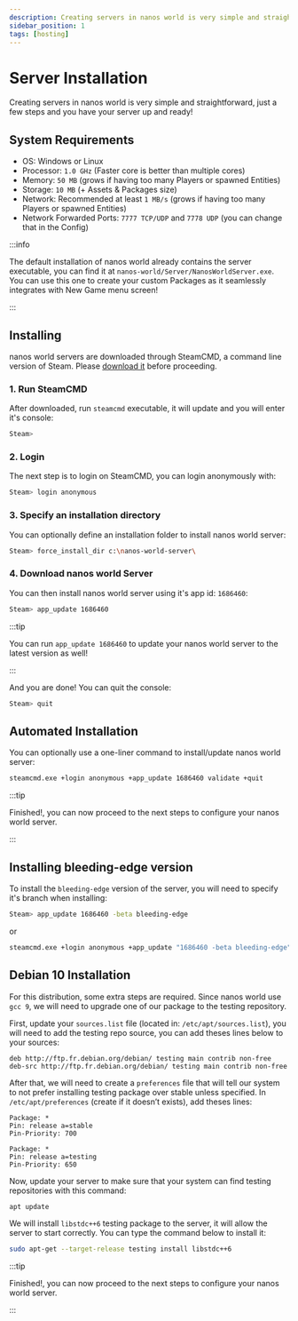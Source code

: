 ```yaml
---
description: Creating servers in nanos world is very simple and straightforward, just a few steps and you have your server up and ready!
sidebar_position: 1
tags: [hosting]
---
```


# Server Installation

Creating servers in nanos world is very simple and straightforward, just a few steps and you have your server up and ready!

## System Requirements

* OS: Windows or Linux
* Processor: `1.0 GHz` (Faster core is better than multiple cores)
* Memory: `50 MB` (grows if having too many Players or spawned Entities)
* Storage: `10 MB` (+ Assets & Packages size)
* Network: Recommended at least `1 MB/s` (grows if having too many Players or spawned Entities)
* Network Forwarded Ports: `7777 TCP/UDP` and `7778 UDP` (you can change that in the Config)

:::info

The default installation of nanos world already contains the server executable, you can find it at `nanos-world/Server/NanosWorldServer.exe`. You can use this one to create your custom Packages as it seamlessly integrates with New Game menu screen!

:::

## Installing

nanos world servers are downloaded through SteamCMD, a command line version of Steam. Please [download it](https://developer.valvesoftware.com/wiki/SteamCMD#Downloading_SteamCMD) before proceeding.

### 1. Run SteamCMD

After downloaded, run `steamcmd` executable, it will update and you will enter it's console:

```bash
Steam>
```

### 2. Login

The next step is to login on SteamCMD, you can login anonymously with:

```bash
Steam> login anonymous
```

### 3. Specify an installation directory

You can optionally define an installation folder to install nanos world server:

```bash
Steam> force_install_dir c:\nanos-world-server\
```

### 4. Download nanos world Server

You can then install nanos world server using it's app id: `1686460`:

```bash
Steam> app_update 1686460
```

:::tip

You can run `app_update 1686460` to update your nanos world server to the latest version as well!

:::

And you are done! You can quit the console:

```bash
Steam> quit
```

## Automated Installation

You can optionally use a one-liner command to install/update nanos world server:

```bash
steamcmd.exe +login anonymous +app_update 1686460 validate +quit
```

:::tip

Finished!, you can now proceed to the next steps to configure your nanos world server.

:::

## Installing bleeding-edge version

To install the `bleeding-edge` version of the server, you will need to specify it's branch when installing:

```bash
Steam> app_update 1686460 -beta bleeding-edge
```

or

```bash
steamcmd.exe +login anonymous +app_update "1686460 -beta bleeding-edge" validate +quit
```

## Debian 10 Installation

For this distribution, some extra steps are required. Since nanos world use `gcc 9`, we will need to upgrade one of our package to the testing repository.

First, update your `sources.list` file \(located in: `/etc/apt/sources.list`\), you will need to add the testing repo source, you can add theses lines below to your sources:

```text
deb http://ftp.fr.debian.org/debian/ testing main contrib non-free
deb-src http://ftp.fr.debian.org/debian/ testing main contrib non-free
```

After that, we will need to create a `preferences` file that will tell our system to not prefer installing testing package over stable unless specified. In `/etc/apt/preferences` \(create if it doesn’t exists\), add theses lines:

```text
Package: *
Pin: release a=stable
Pin-Priority: 700

Package: *
Pin: release a=testing
Pin-Priority: 650
```

Now, update your server to make sure that your system can find testing repositories with this command:

```bash
apt update
```

We will install `libstdc++6` testing package to the server, it will allow the server to start correctly. You can type the command below to install it:

```bash
sudo apt-get --target-release testing install libstdc++6
```

:::tip

Finished!, you can now proceed to the next steps to configure your nanos world server.

:::
